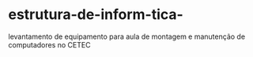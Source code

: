 # estrutura-de-inform-tica-
levantamento de equipamento para aula de montagem e manutenção de computadores no CETEC 
